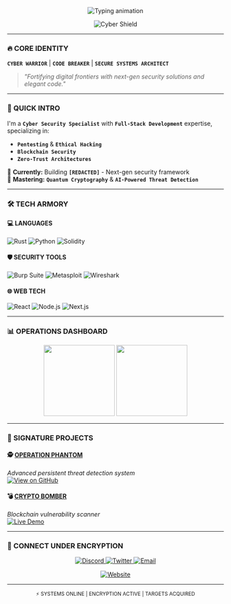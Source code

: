<div align="center">
  <img src="https://readme-typing-svg.vercel.app?font=Fira+Code&weight=600&size=30&duration=3000&pause=1000&color=00D8FF&center=true&width=600&lines=⚡_KREDIX_XYPHER_⚡;CYBER_SECURITY_SPECIALIST;FULL-STACK_DEVELOPER" alt="Typing animation" />
  
  ![Cyber Shield](https://img.shields.io/badge/CRYPTOGRAPHIC_ENGINEER-00ff88?style=for-the-badge&logo=icloud&logoColor=black)
</div>

---

### **🔥 CORE IDENTITY**  
**`CYBER WARRIOR`** | **`CODE BREAKER`** | **`SECURE SYSTEMS ARCHITECT`**  

> *"Fortifying digital frontiers with next-gen security solutions and elegant code."*

---

### **🚀 QUICK INTRO**  
I'm a **`Cyber Security Specialist`** with **`Full-Stack Development`** expertise, specializing in:  
- **`Pentesting`** & **`Ethical Hacking`**  
- **`Blockchain Security`**  
- **`Zero-Trust Architectures`**  

🔭 **Currently:** Building **`[REDACTED]`** - Next-gen security framework  
🌱 **Mastering:** **`Quantum Cryptography`** & **`AI-Powered Threat Detection`**  

---

### **🛠️ TECH ARMORY**  

#### **💻 LANGUAGES**  
![Rust](https://img.shields.io/badge/-RUST-000000?style=for-the-badge&logo=rust&logoColor=white) ![Python](https://img.shields.io/badge/-PYTHON-3776AB?style=for-the-badge&logo=python&logoColor=white) ![Solidity](https://img.shields.io/badge/-SOLIDITY-363636?style=for-the-badge&logo=solidity&logoColor=white)

#### **🛡️ SECURITY TOOLS**  
![Burp Suite](https://img.shields.io/badge/-BURP%20SUITE-000000?style=for-the-badge) ![Metasploit](https://img.shields.io/badge/-METASPLOIT-000000?style=for-the-badge) ![Wireshark](https://img.shields.io/badge/-WIRESHARK-1679A7?style=for-the-badge&logo=wireshark&logoColor=white)

#### **🌐 WEB TECH**  
![React](https://img.shields.io/badge/-REACT-61DAFB?style=for-the-badge&logo=react&logoColor=black) ![Node.js](https://img.shields.io/badge/-NODE.JS-339933?style=for-the-badge&logo=node.js&logoColor=white) ![Next.js](https://img.shields.io/badge/-NEXT.JS-000000?style=for-the-badge&logo=next.js&logoColor=white)

---

### **📊 OPERATIONS DASHBOARD**  
<div align="center">
  <img height="165" src="https://github-readme-stats.vercel.app/api?username=kredix-xypher&show_icons=true&theme=vision-friendly-dark&hide_border=true&bg_color=000000&title_color=00D8FF&text_color=FFFFFF" />
  <img height="165" src="https://github-readme-stats.vercel.app/api/top-langs/?username=kredix-xypher&layout=compact&theme=vision-friendly-dark&hide_border=true&bg_color=000000&title_color=00D8FF&text_color=FFFFFF" />
</div>

---

### **🔐 SIGNATURE PROJECTS**  

#### **🕵️ [OPERATION PHANTOM]()**  
*Advanced persistent threat detection system*  
[![View on GitHub](https://img.shields.io/badge/-SOURCE_CODE-000000?style=for-the-badge&logo=github)](https://github.com/)  

#### **💣 [CRYPTO BOMBER]()**  
*Blockchain vulnerability scanner*  
[![Live Demo](https://img.shields.io/badge/-LIVE_DEMO-00ff88?style=for-the-badge&logo=vercel)](https://)  

---

### **📡 CONNECT UNDER ENCRYPTION**  

<div align="center">
  <a href="https://discord.gg/">
    <img src="https://img.shields.io/badge/-DISCORD_CHANNEL-5865F2?style=for-the-badge&logo=discord&logoColor=white" alt="Discord" />
  </a>
  <a href="https://twitter.com/">
    <img src="https://img.shields.io/badge/-TWITTER_DMS-1DA1F2?style=for-the-badge&logo=twitter&logoColor=white" alt="Twitter" />
  </a>
  <a href="mailto:">
    <img src="https://img.shields.io/badge/-SECURE_EMAIL-FFFFFF?style=for-the-badge&logo=protonmail&logoColor=black" alt="Email" />
  </a>
</div>

<div align="center" style="margin-top:15px">
  <a href="https://">
    <img src="https://img.shields.io/badge/-OFFICIAL_WEBSITE-000000?style=for-the-badge&logo=tor&logoColor=white" alt="Website" />
  </a>
</div>

---

<div align="center">
  <sub>⚡ SYSTEMS ONLINE | ENCRYPTION ACTIVE | TARGETS ACQUIRED</sub>
</div>
